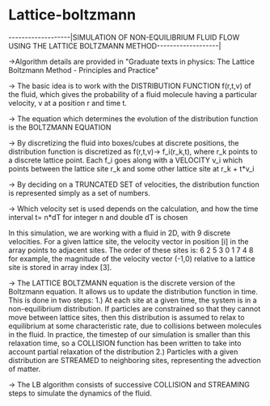 # Lattice-boltzmann
-------------------|SIMULATION OF NON-EQUILIBRIUM FLUID FLOW USING THE LATTICE BOLTZMANN METHOD-------------------|

->Algorithm details are provided in "Graduate texts in physics: The Lattice Boltzmann Method - Principles and Practice"

-> The basic idea is to work with the DISTRIBUTION FUNCTION f(r,t,v) of the fluid, which gives the probability of a fluid
molecule having a particular velocity, v at a position r and time t.

-> The equation which determines the evolution of the distribution function is the BOLTZMANN EQUATION

-> By discretizing the fluid into boxes/cubes at discrete positions, the distribution function is discretized as
    f(r,t,v)-> f_i(r_k,t), where r_k points to a discrete lattice point. Each f_i goes along with a VELOCITY v_i
    which points between the lattice site r_k and some other lattice site at r_k + t*v_i

-> By deciding on a TRUNCATED SET of velocities, the distribution function is represented simply as a set of numbers.

-> Which velocity set is used depends on the calculation, and how the time interval t= n*dT for integer n and double dT is
chosen

In this simulation, we are working with a fluid in 2D, with 9 discrete velocities. For a given lattice site, the velocity 
vector in position [i] in the array points to adjacent sites. The order of these sites is:
        6 2 5
        3 0 1
        7 4 8
for example, the magnitude of the velocity vector (-1,0) relative to a lattice site is stored in array index [3].

-> The LATTICE BOLTZMANN equation is the discrete version of the Boltzmann equation. It allows us to update the distribution
function in time. This is done in two steps:
1.) At each site at a given time, the system is in a non-equilibrium distribution. If particles are constrained so that
they cannot move between lattice sites, then this distribution is assumed to relax to equilibrium at some characteristic
rate, due to collisions between molecules in the fluid. In practice, the timestep of our simulation is smaller than this
relaxation time, so a COLLISION function has been written to take into account partial relaxation of the distribution
2.) Particles with a given distribution are STREAMED to neighboring sites, representing the advection of matter.

-> The LB algorithm consists of successive COLLISION and STREAMING steps to simulate the dynamics of the fluid.
